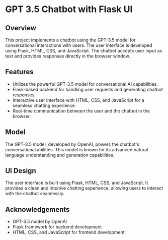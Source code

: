# GPT 3.5 Chatbot with Flask UI

## Overview
This project implements a chatbot using the GPT-3.5 model for conversational interactions with users. The user interface is developed using Flask, HTML, CSS, and JavaScript. The chatbot accepts user input as text and provides responses directly in the browser window.

## Features
- Utilizes the powerful GPT-3.5 model for conversational AI capabilities.
- Flask-based backend for handling user requests and generating chatbot responses.
- Interactive user interface with HTML, CSS, and JavaScript for a seamless chatting experience.
- Real-time communication between the user and the chatbot in the browser.

## Model
The GPT-3.5 model, developed by OpenAI, powers the chatbot's conversational abilities. This model is known for its advanced natural language understanding and generation capabilities.

## UI Design
The user interface is built using Flask, HTML, CSS, and JavaScript. It provides a clean and intuitive chatting experience, allowing users to interact with the chatbot seamlessly.

## Acknowledgements
- GPT-3.5 model by OpenAI
- Flask framework for backend development
- HTML, CSS, and JavaScript for frontend development
